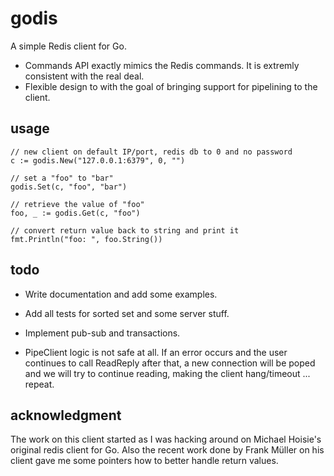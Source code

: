 # godis

A simple Redis client for Go.

* Commands API exactly mimics the Redis commands. It is extremly consistent with
  the real deal.
* Flexible design to with the goal of bringing support for pipelining to the client.

## usage

    // new client on default IP/port, redis db to 0 and no password
    c := godis.New("127.0.0.1:6379", 0, "") 

    // set a "foo" to "bar" 
    godis.Set(c, "foo", "bar")

    // retrieve the value of "foo"
    foo, _ := godis.Get(c, "foo")

    // convert return value back to string and print it
    fmt.Println("foo: ", foo.String())

## todo

* Write documentation and add some examples.

* Add all tests for sorted set and some server stuff.

* Implement pub-sub and transactions.

* PipeClient logic is not safe at all. If an error occurs and the user
continues to call ReadReply after that, a new connection will be poped and we
will try to continue reading, making the client hang/timeout ... repeat.

## acknowledgment

The work on this client started as I was hacking around on Michael Hoisie's
original redis client for Go. Also the recent work done by Frank Müller on his
client gave me some pointers how to better handle return values. 
